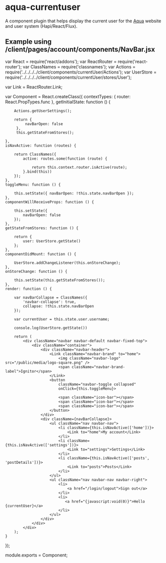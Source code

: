 # aqua-currentuser
A component plugin that helps display the current user for the [Aqua](https://github.com/jedireza/aqua) website and user system (Hapi/React/Flux).

## Example using /client/pages/account/components/NavBar.jsx

var React = require('react/addons');
var ReactRouter = require('react-router');
var ClassNames = require('classnames');
var Actions = require('../../../../client/components/currentUser/Actions');
var UserStore = require('../../../../client/components/currentUser/stores/User');


var Link = ReactRouter.Link;


var Component = React.createClass({
    contextTypes: {
        router: React.PropTypes.func
    },
    getInitialState: function () {

        Actions.getUserSettings();
        
        return {
             navBarOpen: false
         },
         this.getStateFromStores();

    },
    isNavActive: function (routes) {

        return ClassNames({
            active: routes.some(function (route) {

                return this.context.router.isActive(route);
            }.bind(this))
        });
    },
    toggleMenu: function () {

        this.setState({ navBarOpen: !this.state.navBarOpen });
    },
    componentWillReceiveProps: function () {

        this.setState({ 
            navBarOpen: false
        });
    },
    getStateFromStores: function () {

        return {
            user: UserStore.getState()
        };
    },
    componentDidMount: function () {

        UserStore.addChangeListener(this.onStoreChange);
    },
    onStoreChange: function () {

        this.setState(this.getStateFromStores());
    },
    render: function () {

        var navBarCollapse = ClassNames({
            'navbar-collapse': true,
            collapse: !this.state.navBarOpen
        });

        var currentUser = this.state.user.username;

        console.log(UserStore.getState())

        return (
            <div className="navbar navbar-default navbar-fixed-top">
                <div className="container">
                    <div className="navbar-header">
                        <Link className="navbar-brand" to="home">
                            <img className="navbar-logo" src="/public/media/logo-square.png" />
                            <span className="navbar-brand-label">Ignitor</span>
                        </Link>
                        <button
                            className="navbar-toggle collapsed"
                            onClick={this.toggleMenu}>

                            <span className="icon-bar"></span>
                            <span className="icon-bar"></span>
                            <span className="icon-bar"></span>
                        </button>
                    </div>
                    <div className={navBarCollapse}>
                        <ul className="nav navbar-nav">
                            <li className={this.isNavActive(['home'])}>
                                <Link to="home">My account</Link>
                            </li>
                            <li className={this.isNavActive(['settings'])}>
                                <Link to="settings">Settings</Link>
                            </li>
                            <li className={this.isNavActive(['posts', 'postDetails'])}>
                                <Link to="posts">Posts</Link>
                            </li>
                        </ul>
                        <ul className="nav navbar-nav navbar-right">
                            <li>
                                <a href="/login/logout">Sign out</a>
                            </li>
                            <li>
                               <a href="{javascript:void(0)}">Hello {currentUser}</a>
                            </li>
                        </ul>
                    </div>
                </div>
            </div>
        );
    }
});


module.exports = Component;
